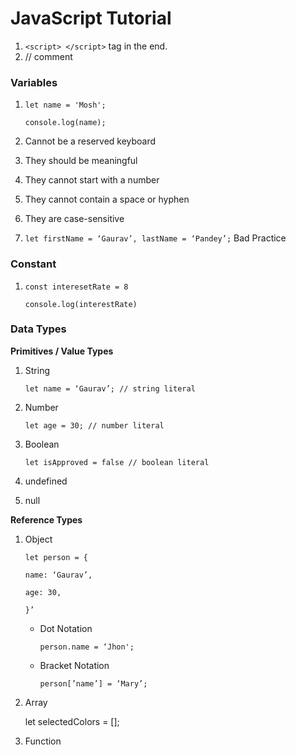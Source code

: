 # JavaScript Tutorial

1. `<script> </script>` tag in the end.
2. // comment

### Variables

1. `let name = 'Mosh';`
    
    `console.log(name);`
    
2. Cannot be a reserved keyboard
3. They should be meaningful
4. They cannot start with a number
5. They cannot contain a space or hyphen
6. They are case-sensitive
7. `let firstName = ‘Gaurav’, lastName = ‘Pandey’;` Bad Practice

### Constant

1. `const interesetRate = 8`
    
    `console.log(interestRate)`
    

### Data Types

**Primitives / Value Types**

1. String
    
    `let name = ‘Gaurav’; // string literal`
    
2. Number
    
    `let age = 30; // number literal`
    
3. Boolean
    
    `let isApproved = false // boolean literal`
    
4. undefined
5. null

**Reference Types**

1. Object
    
    `let person = {`
    
    `name: ‘Gaurav’,`
    
    `age: 30,`
    
    `}’`
    
    - Dot Notation
        
        `person.name = ‘Jhon';`
        
    - Bracket Notation
        
        `person[’name’] = ‘Mary’;`
        
2. Array
    
    let selectedColors = [];
    
3. Function
